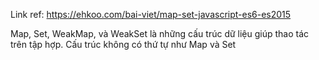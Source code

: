 Link ref: https://ehkoo.com/bai-viet/map-set-javascript-es6-es2015

Map, Set, WeakMap, và WeakSet là những cấu trúc dữ liệu giúp thao tác trên tập hợp.
Cấu trúc không có thứ tự như Map và Set
